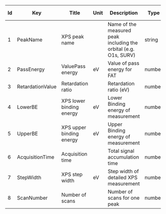 |Id  | Key                 | Title                     | Unit | Description | Type    | Occ | Allowed values |
|---- | ------------------- | ------------------------- | ---- | ------------| ------- | -------- | ------------- |
| 1 | PeakName | XPS peak name |  | Name of the measured peak including the orbital (e.g. O1s, SURV) | string | 1 |  | 
| 2 | PassEnergy | ValuePass energy |  eV | Value of pass energy for FAT | number | 1 |  | 
| 3 | RetardationValue | Retardation ratio |  | Retardation ratio (eV) | number | 1 |  | 
| 4 | LowerBE | XPS lower binding energy | eV | Lower Binding energy of measurement  | number | 1 |  | 
| 5 | UpperBE | XPS upper binding energy | eV | Upper Binding energy of measurement  | number | 1 |  | 
| 6 | AcquisitionTime | Acquisition time |  | Total signal accumulation time | number | 1 |  | 
| 7 | StepWidth | XPS step width  | eV | Step width of detailed XPS measurement  | number | 1 |  | 
| 8 | ScanNumber | Number of scans |  | Number of scans for one peak | number | 1 |  | 